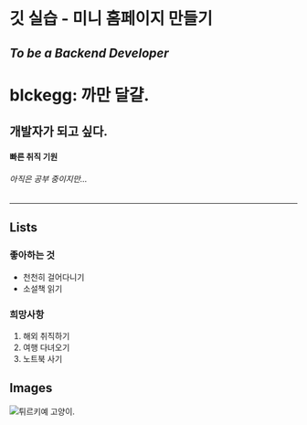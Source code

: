 # 깃 실습 - 미니 홈페이지 만들기

## *To be a Backend Developer*

# blckegg: 까만 달걀.
## 개발자가 되고 싶다.

#### **빠른 취직 기원**
###### 아직은 공부 중이지만...  
___
## Lists

### 좋아하는 것

* 천천히 걸어다니기
* 소설책 읽기

### 희망사항

1. 해외 취직하기
2. 여행 다녀오기
3. 노트북 사기


## Images

![튀르키예 고양이.](https://mblogthumb-phinf.pstatic.net/20160211_140/sarangn12_1455170064019DBHad_PNG/%B0%ED%BE%E7%C0%CC2.PNG?type=w420 "This is a sample image.")